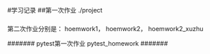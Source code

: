 #学习记录
##第一次作业
./project
#####
第二次作业分别是：
hoemwork1，
hoemwork2，
hoemwork2_xuzhu



#######
pytest第一次作业
pytest_homework
#######
